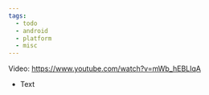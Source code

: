 ```yaml
---
tags:
  - todo
  - android
  - platform
  - misc
---
```

Video: https://www.youtube.com/watch?v=mWb_hEBLIqA
- Text